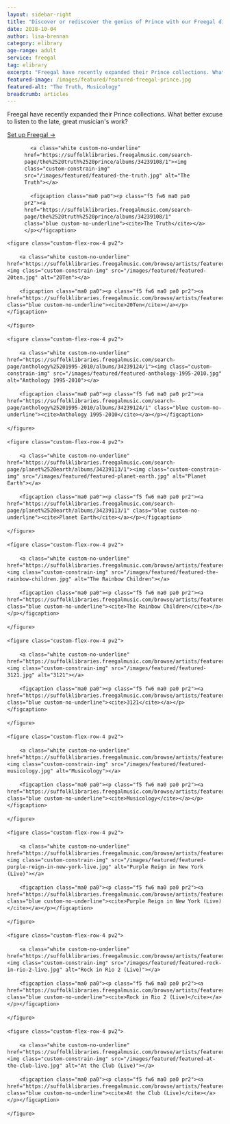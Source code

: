 ```yaml
---
layout: sidebar-right
title: "Discover or rediscover the genius of Prince with our Freegal digital music service"
date: 2018-10-04
author: lisa-brennan
category: elibrary
age-range: adult
service: freegal
tag: elibrary
excerpt: "Freegal have recently expanded their Prince collections. What better excuse to listen to the late, great musician's work?"
featured-image: /images/featured/featured-freegal-prince.jpg
featured-alt: "The Truth, Musicology"
breadcrumb: articles
---
```


Freegal have recently expanded their Prince collections. What better excuse to listen to the late, great musician's work?

[Set up Freegal &rarr;](/elibrary/freegal/)

<div class="custom-flex-container">

  <figure class="custom-flex-row-4 pv2">

      <a class="white custom-no-underline" href="https://suffolklibraries.freegalmusic.com/search-page/the%2520truth%2520prince/albums/34239108/1"><img class="custom-constrain-img" src="/images/featured/featured-the-truth.jpg" alt="The Truth"></a>

      <figcaption class="ma0 pa0"><p class="f5 fw6 ma0 pa0 pr2"><a href="https://suffolklibraries.freegalmusic.com/search-page/the%2520truth%2520prince/albums/34239108/1" class="blue custom-no-underline"><cite>The Truth</cite></a></p></figcaption>

  </figure>

    <figure class="custom-flex-row-4 pv2">

        <a class="white custom-no-underline" href="https://suffolklibraries.freegalmusic.com/browse/artists/featured/UHJpbmNl/albums/34239101/1"><img class="custom-constrain-img" src="/images/featured/featured-20ten.jpg" alt="20Ten"></a>

        <figcaption class="ma0 pa0"><p class="f5 fw6 ma0 pa0 pr2"><a href="https://suffolklibraries.freegalmusic.com/browse/artists/featured/UHJpbmNl/albums/34239101/1" class="blue custom-no-underline"><cite>20Ten</cite></a></p></figcaption>

    </figure>

    <figure class="custom-flex-row-4 pv2">

        <a class="white custom-no-underline" href="https://suffolklibraries.freegalmusic.com/search-page/anthology%25201995-2010/albums/34239124/1"><img class="custom-constrain-img" src="/images/featured/featured-anthology-1995-2010.jpg" alt="Anthology 1995-2010"></a>

        <figcaption class="ma0 pa0"><p class="f5 fw6 ma0 pa0 pr2"><a href="https://suffolklibraries.freegalmusic.com/search-page/anthology%25201995-2010/albums/34239124/1" class="blue custom-no-underline"><cite>Anthology 1995-2010</cite></a></p></figcaption>

    </figure>

    <figure class="custom-flex-row-4 pv2">

        <a class="white custom-no-underline" href="https://suffolklibraries.freegalmusic.com/search-page/planet%2520earth/albums/34239113/1"><img class="custom-constrain-img" src="/images/featured/featured-planet-earth.jpg" alt="Planet Earth"></a>

        <figcaption class="ma0 pa0"><p class="f5 fw6 ma0 pa0 pr2"><a href="https://suffolklibraries.freegalmusic.com/search-page/planet%2520earth/albums/34239113/1" class="blue custom-no-underline"><cite>Planet Earth</cite></a></p></figcaption>

    </figure>

    <figure class="custom-flex-row-4 pv2">

        <a class="white custom-no-underline" href="https://suffolklibraries.freegalmusic.com/browse/artists/featured/UHJpbmNl/albums/34239112/1"><img class="custom-constrain-img" src="/images/featured/featured-the-rainbow-children.jpg" alt="The Rainbow Children"></a>

        <figcaption class="ma0 pa0"><p class="f5 fw6 ma0 pa0 pr2"><a href="https://suffolklibraries.freegalmusic.com/browse/artists/featured/UHJpbmNl/albums/34239112/1" class="blue custom-no-underline"><cite>The Rainbow Children</cite></a></p></figcaption>

    </figure>

    <figure class="custom-flex-row-4 pv2">

        <a class="white custom-no-underline" href="https://suffolklibraries.freegalmusic.com/browse/artists/featured/UHJpbmNl/albums/34239111/1"><img class="custom-constrain-img" src="/images/featured/featured-3121.jpg" alt="3121"></a>

        <figcaption class="ma0 pa0"><p class="f5 fw6 ma0 pa0 pr2"><a href="https://suffolklibraries.freegalmusic.com/browse/artists/featured/UHJpbmNl/albums/34239111/1" class="blue custom-no-underline"><cite>3121</cite></a></p></figcaption>

    </figure>

    <figure class="custom-flex-row-4 pv2">

        <a class="white custom-no-underline" href="https://suffolklibraries.freegalmusic.com/browse/artists/featured/UHJpbmNl/albums/34239106/1"><img class="custom-constrain-img" src="/images/featured/featured-musicology.jpg" alt="Musicology"></a>

        <figcaption class="ma0 pa0"><p class="f5 fw6 ma0 pa0 pr2"><a href="https://suffolklibraries.freegalmusic.com/browse/artists/featured/UHJpbmNl/albums/34239106/1" class="blue custom-no-underline"><cite>Musicology</cite></a></p></figcaption>

    </figure>

    <figure class="custom-flex-row-4 pv2">

        <a class="white custom-no-underline" href="https://suffolklibraries.freegalmusic.com/browse/artists/featured/UHJpbmNl/albums/191018328764/2"><img class="custom-constrain-img" src="/images/featured/featured-purple-reign-in-new-york-live.jpg" alt="Purple Reign in New York (Live)"></a>

        <figcaption class="ma0 pa0"><p class="f5 fw6 ma0 pa0 pr2"><a href="https://suffolklibraries.freegalmusic.com/browse/artists/featured/UHJpbmNl/albums/191018328764/2" class="blue custom-no-underline"><cite>Purple Reign in New York (Live)</cite></a></p></figcaption>

    </figure>

    <figure class="custom-flex-row-4 pv2">

        <a class="white custom-no-underline" href="https://suffolklibraries.freegalmusic.com/browse/artists/featured/UHJpbmNl/albums/190374738484/2"><img class="custom-constrain-img" src="/images/featured/featured-rock-in-rio-2-live.jpg" alt="Rock in Rio 2 (Live)"></a>

        <figcaption class="ma0 pa0"><p class="f5 fw6 ma0 pa0 pr2"><a href="https://suffolklibraries.freegalmusic.com/browse/artists/featured/UHJpbmNl/albums/190374738484/2" class="blue custom-no-underline"><cite>Rock in Rio 2 (Live)</cite></a></p></figcaption>

    </figure>

    <figure class="custom-flex-row-4 pv2">

        <a class="white custom-no-underline" href="https://suffolklibraries.freegalmusic.com/browse/artists/featured/UHJpbmNl/albums/191018745875/2"><img class="custom-constrain-img" src="/images/featured/featured-at-the-club-live.jpg" alt="At the Club (Live)"></a>

        <figcaption class="ma0 pa0"><p class="f5 fw6 ma0 pa0 pr2"><a href="https://suffolklibraries.freegalmusic.com/browse/artists/featured/UHJpbmNl/albums/191018745875/2" class="blue custom-no-underline"><cite>At the Club (Live)</cite></a></p></figcaption>

    </figure>

</div>
